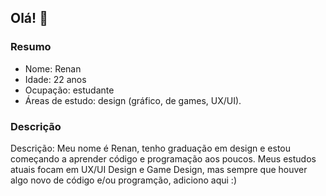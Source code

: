 ## Olá! 👋

### Resumo
- Nome: Renan
- Idade: 22 anos
- Ocupação: estudante
- Áreas de estudo: design (gráfico, de games, UX/UI).

### Descrição
Descrição:
Meu nome é Renan, tenho graduação em design e estou começando a aprender código e programação aos poucos. Meus estudos atuais focam em UX/UI Design e Game Design, mas sempre que houver algo novo de código e/ou programção, adiciono aqui :)
<!--
**Renaeafins/Renaeafins** is a ✨ _special_ ✨ repository because its `README.md` (this file) appears on your GitHub profile.

Here are some ideas to get you started:

- 🔭 I’m currently working on ...
- 🌱 I’m currently learning ...
- 👯 I’m looking to collaborate on ...
- 🤔 I’m looking for help with ...
- 💬 Ask me about ...
- 📫 How to reach me: ...
- 😄 Pronouns: ...
- ⚡ Fun fact: ...
-->

